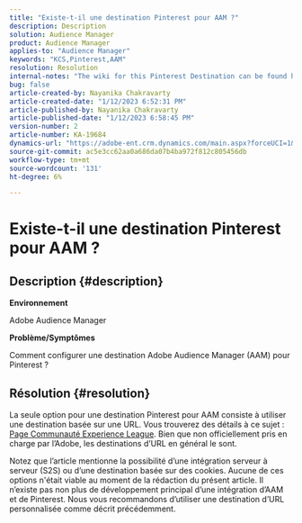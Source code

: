 ```yaml
---
title: "Existe-t-il une destination Pinterest pour AAM ?"
description: Description
solution: Audience Manager
product: Audience Manager
applies-to: "Audience Manager"
keywords: "KCS,Pinterest,AAM"
resolution: Resolution
internal-notes: "The wiki for this Pinterest Destination can be found here: https://wiki.corp.adobe.com/display/MCPI/Pinterest+-+AAM+Destination+-+IN+DEVELOPMENT"
bug: false
article-created-by: Nayanika Chakravarty
article-created-date: "1/12/2023 6:52:31 PM"
article-published-by: Nayanika Chakravarty
article-published-date: "1/12/2023 6:58:45 PM"
version-number: 2
article-number: KA-19684
dynamics-url: "https://adobe-ent.crm.dynamics.com/main.aspx?forceUCI=1&pagetype=entityrecord&etn=knowledgearticle&id=44979c3e-aa92-ed11-aad1-6045bd006c82"
source-git-commit: ac5e3cc62aa0a686da07b4ba972f812c805456db
workflow-type: tm+mt
source-wordcount: '131'
ht-degree: 6%

---
```


# Existe-t-il une destination Pinterest pour AAM ?

## Description {#description}


<b>Environnement</b>

Adobe Audience Manager

<b>Problème/Symptômes</b>

Comment configurer une destination Adobe Audience Manager (AAM) pour Pinterest ?


## Résolution {#resolution}


La seule option pour une destination Pinterest pour AAM consiste à utiliser une destination basée sur une URL. Vous trouverez des détails à ce sujet : [Page Communauté Experience League](https://experienceleaguecommunities.adobe.com/t5/adobe-audience-manager-questions/pinterest-destination/td-p/434687). Bien que non officiellement pris en charge par l’Adobe, les destinations d’URL en général le sont.

Notez que l’article mentionne la possibilité d’une intégration serveur à serveur (S2S) ou d’une destination basée sur des cookies. Aucune de ces options n&#39;était viable au moment de la rédaction du présent article. Il n’existe pas non plus de développement principal d’une intégration d’AAM et de Pinterest. Nous vous recommandons d’utiliser une destination d’URL personnalisée comme décrit précédemment.
